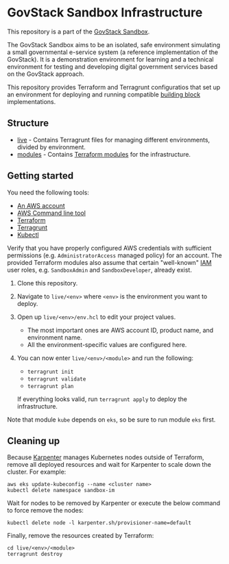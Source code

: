 # GovStack Sandbox Infrastructure

This repository is a part of the [GovStack Sandbox](https://govstack.gitbook.io/sandbox).

The GovStack Sandbox aims to be an isolated, safe environment simulating a small governmental e-service system (a reference implementation of the GovStack). It is a demonstration environment for learning and a technical environment for testing and developing digital government services based on the GovStack approach.

This repository provides Terraform and Terragrunt configuratios that set up an environment for deploying and running compatible [building block](https://govstack.gitbook.io/specification/) implementations.

## Structure

- [live](live) - Contains Terragrunt files for managing different environments, divided by environment.
- [modules](modules) - Contains [Terraform modules](docs/modules.md) for the infrastructure.

## Getting started

You need the following tools:

- [An AWS account](https://aws.amazon.com/getting-started/guides/setup-environment/)
- [AWS Command line tool](https://docs.aws.amazon.com/cli/latest/userguide/getting-started-install.html)
- [Terraform](https://developer.hashicorp.com/terraform/tutorials/aws-get-started/install-cli)
- [Terragrunt](https://terragrunt.gruntwork.io/docs/getting-started/install/)
- [Kubectl](https://kubernetes.io/docs/tasks/tools/)

Verify that you have properly configured AWS credentials with sufficient permissions (e.g. `AdministratorAccess` managed policy) for an account. The provided Terraform modules also assume that certain "well-known" [IAM](https://docs.aws.amazon.com/IAM/latest/UserGuide/introduction.html) user roles, e.g. `SandboxAdmin` and `SandboxDeveloper`, already exist.

1. Clone this repository.
2. Navigate to `live/<env>` where `<env>` is the environment you want to deploy.
3. Open up `live/<env>/env.hcl` to edit your project values.
   - The most important ones are AWS account ID, product name, and environment name.
   - All the environment-specific values are configured here.
4. You can now enter `live/<env>/<module>` and run the following:
   - `terragrunt init`
   - `terragrunt validate`
   - `terragrunt plan`

   If everything looks valid, run `terragrunt apply` to deploy the infrastructure.

Note that module `kube` depends on `eks`, so be sure to run module `eks` first.

## Cleaning up

Because [Karpenter](https://karpenter.sh/) manages Kubernetes nodes outside of Terraform,
remove all deployed resources and wait for Karpenter to scale down the cluster. For example:

```shell
aws eks update-kubeconfig --name <cluster name>
kubectl delete namespace sandbox-im
```

Wait for nodes to be removed by Karpenter or execute the below command to force remove the nodes:
```shell
kubectl delete node -l karpenter.sh/provisioner-name=default
```

Finally, remove the resources created by Terraform:
```shell
cd live/<env>/<module>
terragrunt destroy
```
